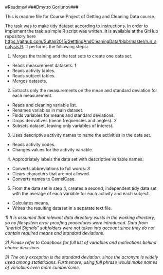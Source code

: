 #Readme#
###Dmytro Goriunov###

This is readme file for Course Project of Getting and Cleaning Data course.

The task was to make tidy dataset according to instructions. In order to implement the task a simple R script was written. It is available at the GitHub repository here <https://github.com/Sultan2015/GetttingAndCleaningData/blob/master/run_analysis.R>. It performs the following steps:

1. Merges the training and the test sets to create one data set.
* Reads measurement datasets. *1*
*  Reads activity tables.
*  Reads subject tables.
*  Merges datasets.
2. Extracts only the measurements on the mean and standard deviation for each measurement.
*  Reads and cleaning variable list.
*  Renames variables in main dataset.
*  Finds variables for means and standard deviations.
*  Drops derivatives (mean frequencies and angles). *2*
*  Subsets dataset, leaving only variables of interest.
3. Uses descriptive activity names to name the activities in the data set.
*  Reads activity codes.
*  Changes values for the activity variable.
4. Appropriately labels the data set with descriptive variable names.
*  Converts abbreviations to full words. *3*
*  Clears characters that are not allowed.
*  Converts names to CamelCase.
5. From the data set in step 4, creates a second, independent tidy data set with the average of each variable for each activity and each subject.
*  Calculates means.
*  Writes the resulting dataset in a separate text file.

*1) It is assumed that relevant data directory exists in the working directory, so no filesystem error proofing procedures were introduced. Data from "Inertial Signals" subfolders were not taken into account since they do not contain required means and standard deviations.*

*2) Please refer to Codebook for full list of variables and motivations behind choice decisions.*

*3) The only exception is the standard deviation, since the acronym is widely used among statisticians. Furthemore, using full phrase would make names of variables even more cumbersome.*